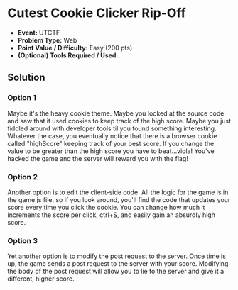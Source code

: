  # Cutest Cookie Clicker Rip-Off
 * **Event:** UTCTF
 * **Problem Type:** Web
 * **Point Value / Difficulty:** Easy (200 pts)
 * **(Optional) Tools Required / Used:** 
 ## Solution
 ### Option 1
 Maybe it's the heavy cookie theme. Maybe you looked at the source code and saw that it used cookies to keep track of the high score. Maybe you just fiddled around with developer tools til you found something interesting. Whatever the case, you eventually notice that there is a browser cookie called "highScore" keeping track of your best score. If you change the value to be greater than the high score you have to beat...viola! You've hacked the game and the server will reward you with the flag!

 ### Option 2
 Another option is to edit the client-side code. All the logic for the game is in the game.js file, so if you look around, you'll find the code that updates your score every time you click the cookie. You can change how much it increments the score per click, ctrl+S, and easily gain an absurdly high score.
 
 ### Option 3
 Yet another option is to modify the post request to the server. Once time is up, the game sends a post request to the server with your score. Modifying the body of the post request will allow you to lie to the server and give it a different, higher score.
